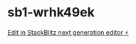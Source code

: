 # sb1-wrhk49ek

[Edit in StackBlitz next generation editor ⚡️](https://stackblitz.com/~/github.com/deangilmoreremix/sb1-wrhk49ek)